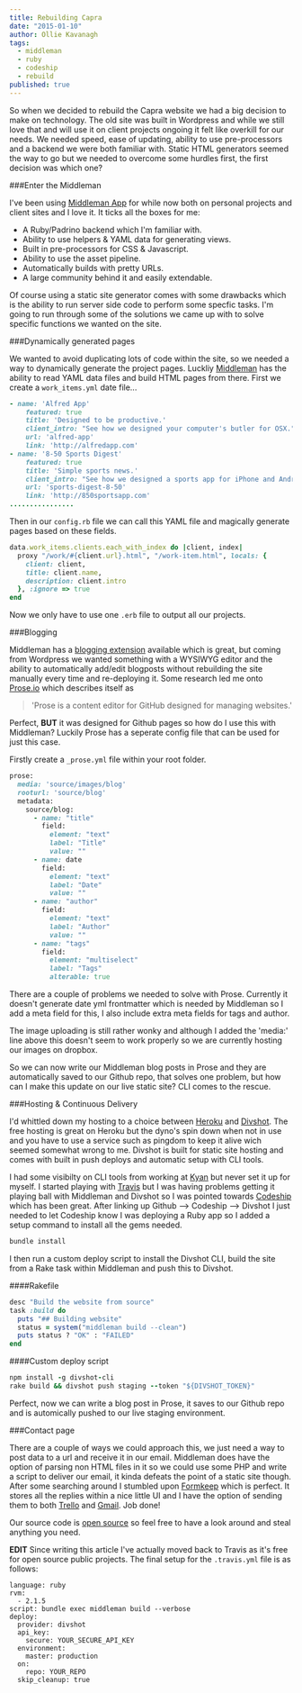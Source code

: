 ```yaml
---
title: Rebuilding Capra
date: "2015-01-10"
author: Ollie Kavanagh
tags: 
  - middleman
  - ruby
  - codeship
  - rebuild
published: true
---
```


So when we decided to rebuild the Capra website we had a big decision to make on technology. The old site was built in Wordpress and while we still love that and will use it on client projects ongoing it felt like overkill for our needs. We needed speed, ease of updating, ability to use pre-processors and a backend we were both familiar with. Static HTML generators seemed the way to go but we needed to overcome some hurdles first, the first decision was which one?

###Enter the Middleman

I've been using [Middleman App](http://middlemanapp.com) for while now both on personal projects and client sites and I love it. It ticks all the boxes for me: 

* A Ruby/Padrino backend which I'm familiar with.
* Ability to use helpers & YAML data for generating views.
* Built in pre-processors for CSS & Javascript.
* Ability to use the asset pipeline.
* Automatically builds with pretty URLs.
* A large community behind it and easily extendable.

Of course using a static site generator comes with some drawbacks which is the ability to run server side code to perform some specfic tasks. I'm going to run through some of the solutions we came up with to solve specific functions we wanted on the site.

###Dynamically generated pages

We wanted to avoid duplicating lots of code within the site, so we needed a way to dynamically generate the project pages. Luckliy [Middleman](http://middlemanapp.com) has the ability to read YAML data files and build HTML pages from there. First we create a `work_items.yml` date file...

```ruby
- name: 'Alfred App'
    featured: true
    title: 'Designed to be productive.'
    client_intro: "See how we designed your computer's butler for OSX."
    url: 'alfred-app'
    link: 'http://alfredapp.com'
- name: '8-50 Sports Digest'
    featured: true
    title: 'Simple sports news.'
    client_intro: "See how we designed a sports app for iPhone and Android."
    url: 'sports-digest-8-50'
    link: 'http://850sportsapp.com'
................
```
Then in our `config.rb` file we can call this YAML file and magically generate pages based on these fields.

```ruby
data.work_items.clients.each_with_index do |client, index|
  proxy "/work/#{client.url}.html", "/work-item.html", locals: { 
    client: client,
    title: client.name,
    description: client.intro
  }, :ignore => true
end
```

Now we only have to use one `.erb` file to output all our projects.

###Blogging

Middleman has a [blogging extension](https://github.com/middleman/middleman-blog) available which is great, but coming from Wordpress we wanted something with a WYSIWYG editor and the ability to automatically add/edit blogposts without rebuilding the site manually every time and re-deploying it. Some research led me onto [Prose.io](http://prose.io/) which describes itself as 

> 'Prose is a content editor for GitHub designed for managing websites.'

Perfect, **BUT** it was designed for Github pages so how do I use this with Middleman? Luckily Prose has a seperate config file that can be used for just this case.

Firstly create a `_prose.yml` file within your root folder.

``` ruby
prose:
  media: 'source/images/blog'
  rooturl: 'source/blog'
  metadata:
    source/blog:
      - name: "title"
        field:
          element: "text"
          label: "Title"
          value: ""
      - name: date
        field:
          element: "text"
          label: "Date"
          value: ""
      - name: "author"
        field:
          element: "text"
          label: "Author"
          value: ""
      - name: "tags"
        field:
          element: "multiselect"
          label: "Tags"
          alterable: true
```
There are a couple of problems we needed to solve with Prose. Currently it doesn't generate date yml frontmatter which is needed by Middleman so I add a meta field for this, I also include extra meta fields for tags and author.

The image uploading is still rather wonky and although I added the 'media:' line above this doesn't seem to work properly so we are currently hosting our images on dropbox.

So we can now write our Middleman blog posts in Prose and they are automatically saved to our Github repo, that solves one problem, but how can I make this update on our live static site? CLI comes to the rescue.

###Hosting & Continuous Delivery

I'd whittled down my hosting to a choice between [Heroku](https://www.heroku.com/) and [Divshot](http://divshot.com). The free hosting is great on Heroku but the dyno's spin down when not in use and you have to use a service such as pingdom to keep it alive wich seemed somewhat wrong to me. Divshot is built for static site hosting and comes with built in push deploys and automatic setup with CLI tools.

I had some visibilty on CLI tools from working at [Kyan](http://kyan.com) but never set it up for myself. I started playing with [Travis](https://travis-ci.org/) but I was having problems getting it playing ball with Middleman and Divshot so I was pointed towards [Codeship](https://codeship.com) which has been great. After linking up Github --> Codeship --> Divshot I just needed to let Codeship know I was deploying a Ruby app so I added a setup command to install all the gems needed.

```ruby
bundle install
```
I then run a custom deploy script to install the Divshot CLI, build the site from a Rake task within Middleman and push this to Divshot.

####Rakefile
```ruby
desc "Build the website from source"
task :build do
  puts "## Building website"
  status = system("middleman build --clean")
  puts status ? "OK" : "FAILED"
end
```
####Custom deploy script
```ruby
npm install -g divshot-cli
rake build && divshot push staging --token "${DIVSHOT_TOKEN}"
```
Perfect, now we can write a blog post in Prose, it saves to our Github repo and is automically pushed to our live staging environment.

###Contact page

There are a couple of ways we could approach this, we just need a way to post data to a url and receive it in our email. Middleman does have the option of parsing non HTML files in it so we could use some PHP and write a script to deliver our email, it kinda defeats the point of a static site though. After some searching around I stumbled upon [Formkeep](https://formkeep.com/) which is perfect. It stores all the replies within a nice little UI and I have the option of sending them to both [Trello](https://trello.com/) and [Gmail](https://mail.google.com/). Job done!

Our source code is [open source](https://github.com/thisiscapra/thisiscapra.com) so feel free to have a look around and steal anything you need.

**EDIT** Since writing this article I've actually moved back to Travis as it's free for open source public projects. The final setup for the `.travis.yml` file is as follows:

```
language: ruby
rvm:
  - 2.1.5
script: bundle exec middleman build --verbose
deploy:
  provider: divshot
  api_key:
    secure: YOUR_SECURE_API_KEY
  environment: 
    master: production
  on:
    repo: YOUR_REPO
  skip_cleanup: true
```